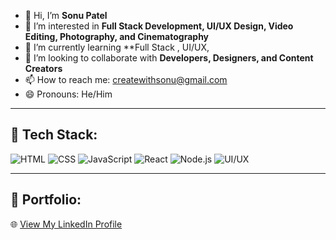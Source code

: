 - 👋 Hi, I’m **Sonu Patel**
- 👀 I’m interested in **Full Stack Development, UI/UX Design, Video Editing, Photography, and Cinematography**
- 🌱 I’m currently learning **Full Stack , UI/UX,
- 💞 I’m looking to collaborate with **Developers, Designers, and Content Creators**
- 📫 How to reach me: [createwithsonu@gmail.com](mailto:createwithsonu@gmail.com)
- 😄 Pronouns: He/Him

---

## 🔹 Tech Stack:
![HTML](https://img.shields.io/badge/HTML-E34F26?style=flat&logo=html5&logoColor=white)
![CSS](https://img.shields.io/badge/CSS-1572B6?style=flat&logo=css3&logoColor=white)
![JavaScript](https://img.shields.io/badge/JavaScript-F7DF1E?style=flat&logo=javascript&logoColor=black)
![React](https://img.shields.io/badge/React-61DAFB?style=flat&logo=react&logoColor=black)
![Node.js](https://img.shields.io/badge/Node.js-339933?style=flat&logo=node.js&logoColor=white)
![UI/UX](https://img.shields.io/badge/UI%2FUX-Design-ff69b4?style=flat)

---

## 🔹 Portfolio:

🌐 [View My LinkedIn Profile](https://www.linkedin.com/in/createwithsonupatel)

